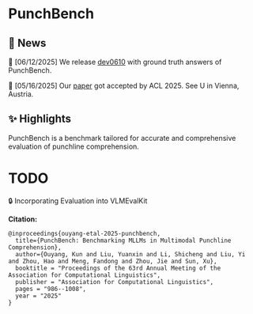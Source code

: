 # PunchBench

## 📰 News

🚀 [06/12/2025] We release [dev0610](https://huggingface.co/datasets/RUBBISHLIKE/PunchBench) with ground truth answers of PunchBench.

🚀 [05/16/2025] Our [paper](https://arxiv.org/abs/2412.11906) got accepted by ACL 2025. See U in Vienna, Austria.

## ✨ Highlights

PunchBench is a benchmark tailored for accurate and comprehensive evaluation of punchline comprehension.

# TODO

🔒 Incorporating Evaluation into VLMEvalKit 

**Citation:**

```
@inproceedings{ouyang-etal-2025-punchbench,
  title={PunchBench: Benchmarking MLLMs in Multimodal Punchline Comprehension},
  author={Ouyang, Kun and Liu, Yuanxin and Li, Shicheng and Liu, Yi and Zhou, Hao and Meng, Fandong and Zhou, Jie and Sun, Xu},
  booktitle = "Proceedings of the 63rd Annual Meeting of the Association for Computational Linguistics",
  publisher = "Association for Computational Linguistics",
  pages = "986--1008",
  year = "2025"
}
```
